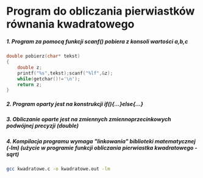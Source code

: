 # Program do obliczania pierwiastków równania kwadratowego

##### 1. Program za pomocą funkcji scanf() pobiera z konsoli wartości a,b,c

```c
double pobierz(char* tekst)
{
	double z;
	printf("%s",tekst);scanf("%lf",&z);
	while(getchar()!='\n');
	return z;
}
```

##### 2. Program oparty jest na konstrukcji if(){...}else{...}

##### 3. Obliczanie oparte jest na zmiennych zmiennoprzecinkowych podwójnej precyzji (double)

##### 4. Kompilacja programu wymaga "linkowania" biblioteki matematycznej (-lm) (użycie w programie funkcji obliczania pierwiastka kwadratowego - sqrt)

```sh
gcc kwadratowe.c -o kwadratowe.out -lm
```
